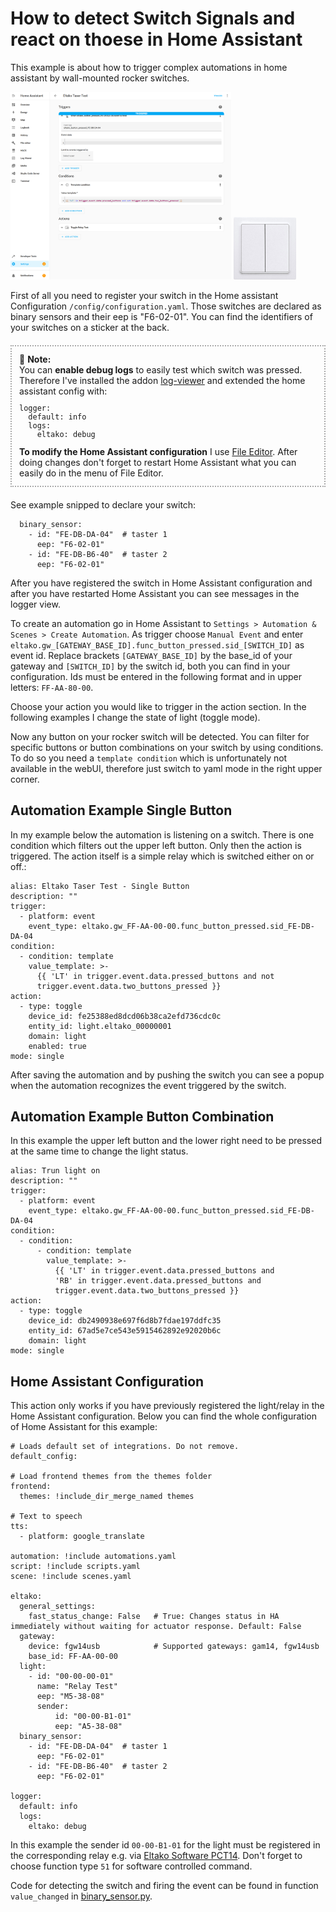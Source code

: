 # How to detect Switch Signals and react on thoese in Home Assistant

This example is about how to trigger complex automations in home assistant by wall-mounted rocker switches.

<img src="./switch_triggered_ha_automation.png" alt="Home Assistant Automation" height="300"/>
<img src="./Eltako-F4T55E-wg.jpg" alt="Home Assistant Automation" height="100"/>

First of all you need to register your switch in the Home assistant Configuration ``/config/configuration.yaml``. Those switches are declared as binary sensors and their eep is "F6-02-01". You can find the identifiers of your switches on a sticker at the back.

<div style="border: 2px dotted darkgrey; padding: 12px; margin-top:20px; margin-bottom: 20px; ">
📝 <b>Note:</b> <br />
You can <b>enable debug logs</b> to easily test which switch was pressed. Therefore I've installed the addon <a href="https://github.com/hassio-addons/addon-log-viewer">log-viewer</a> and extended the home assistant config with:
<code><pre>
logger:
  default: info
  logs:
    eltako: debug
</pre></code>
<b>To modify the Home Assistant configuration</b> I use <a href="https://github.com/home-assistant/addons/tree/master/configurator">File Editor</a>. After doing changes don't forget to restart Home Assistant what you can easily do in the menu of File Editor.

</div>

See example snipped to declare your switch:
```
  binary_sensor:
    - id: "FE-DB-DA-04"  # taster 1
      eep: "F6-02-01"
    - id: "FE-DB-B6-40"  # taster 2
      eep: "F6-02-01"
```

After you have registered the switch in Home Assistant configuration and after you have restarted Home Assistant you can see messages in the logger view.

To create an automation go in Home Assistant to ``Settings > Automation & Scenes > Create Automation``.
As trigger choose ``Manual Event`` and enter ``eltako.gw_[GATEWAY_BASE_ID].func_button_pressed.sid_[SWITCH_ID]`` as event id. Replace brackets `[GATEWAY_BASE_ID]` by the base_id of your gateway and `[SWITCH_ID]` by the switch id, both you can find in your configuration. Ids must be entered in the following format and in upper letters: `FF-AA-80-00`.

Choose your action you would like to trigger in the action section. In the following examples I change the state of light (toggle mode).

Now any button on your rocker switch will be detected. You can filter for specific buttons or button combinations on your switch by using conditions. To do so you need a ``template condition`` which is unfortunately not available in the webUI, therefore just switch to yaml mode in the right upper corner. 

## Automation Example Single Button

In my example below the automation is listening on a switch. There is one condition which filters out the upper left button. Only then the action is triggered. The action itself is a simple relay which is switched either on or off.:
```
alias: Eltako Taser Test - Single Button
description: ""
trigger:
  - platform: event
    event_type: eltako.gw_FF-AA-00-00.func_button_pressed.sid_FE-DB-DA-04
condition:
  - condition: template
    value_template: >-
      {{ 'LT' in trigger.event.data.pressed_buttons and not
      trigger.event.data.two_buttons_pressed }}
action:
  - type: toggle
    device_id: fe25388ed8dcd06b38ca2efd736cdc0c
    entity_id: light.eltako_00000001
    domain: light
    enabled: true
mode: single
```
After saving the automation and by pushing the switch you can see a popup when the automation recognizes the event triggered by the switch.

## Automation Example Button Combination

In this example the upper left button and the lower right need to be pressed at the same time to change the light status.
```
alias: Trun light on
description: ""
trigger:
  - platform: event
    event_type: eltako.gw_FF-AA-00-00.func_button_pressed.sid_FE-DB-DA-04
condition:
  - condition:
      - condition: template
        value_template: >-
          {{ 'LT' in trigger.event.data.pressed_buttons and 
          'RB' in trigger.event.data.pressed_buttons and
          trigger.event.data.two_buttons_pressed }}
action:
  - type: toggle
    device_id: db2490938e697f6d8b7fdae197ddfc35
    entity_id: 67ad5e7ce543e5915462892e92020b6c
    domain: light
mode: single
```

## Home Assistant Configuration

This action only works if you have previously registered the light/relay in the Home Assistant configuration. 
Below you can find the whole configuration of Home Assistant for this example:
```
# Loads default set of integrations. Do not remove.
default_config:

# Load frontend themes from the themes folder
frontend:
  themes: !include_dir_merge_named themes

# Text to speech
tts:
  - platform: google_translate

automation: !include automations.yaml
script: !include scripts.yaml
scene: !include scenes.yaml

eltako:
  general_settings:
    fast_status_change: False   # True: Changes status in HA immediately without waiting for actuator response. Default: False
  gateway:
    device: fgw14usb            # Supported gateways: gam14, fgw14usb
    base_id: FF-AA-00-00
  light:
    - id: "00-00-00-01"
      name: "Relay Test"
      eep: "M5-38-08"
      sender:
          id: "00-00-B1-01"
          eep: "A5-38-08"
  binary_sensor:
    - id: "FE-DB-DA-04"  # taster 1
      eep: "F6-02-01"
    - id: "FE-DB-B6-40"  # taster 2
      eep: "F6-02-01"
      
logger:
  default: info
  logs:
    eltako: debug
```

In this example the sender id ``00-00-B1-01`` for the light must be registered in the corresponding relay e.g. via [Eltako Software PCT14](https://www.eltako.com/en/software-pct14/). Don't forget to choose function type ``51`` for software controlled command.

Code for detecting the switch and firing the event can be found in function ``value_changed`` in [binary_sensor.py](/eltako/binary_sensor.py).

